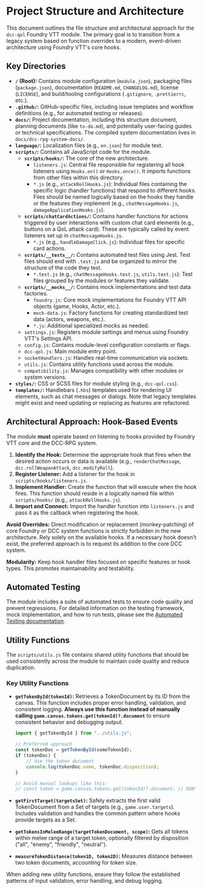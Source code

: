 # Project Structure and Architecture

This document outlines the file structure and architectural approach for the `dcc-qol` Foundry VTT module. The primary goal is to transition from a legacy system based on function overrides to a modern, event-driven architecture using Foundry VTT's core hooks.

## Key Directories

-   **`/` (Root):** Contains module configuration (`module.json`), packaging files (`package.json`), documentation (`README.md`, `CHANGELOG.md`), license (`LICENSE`), and build/tooling configurations (`.gitignore`, `.prettierrc`, etc.).
-   **`.github/`:** GitHub-specific files, including issue templates and workflow definitions (e.g., for automated testing or releases).
-   **`docs/`:** Project documentation, including this structure document, planning documents (like `to-do.md`), and potentially user-facing guides or technical specifications. The compiled system documentation lives in `docs/dcc-rpg-system-docs/`.
-   **`language/`:** Localization files (e.g., `en.json`) for module text.
-   **`scripts/`:** Contains all JavaScript code for the module.
    -   **`scripts/hooks/`:** The core of the new architecture.
        -   `listeners.js`: Central file responsible for registering all hook listeners using `Hooks.on()` or `Hooks.once()`. It imports functions from other files within this directory.
        -   `*.js` (e.g., `attackRollHooks.js`): Individual files containing the specific logic (handler functions) that respond to different hooks. Files should be named logically based on the hooks they handle or the features they implement (e.g., `chatMessageHooks.js`, `damageApplicationHooks.js`).
    -   **`scripts/chatCardActions/`:** Contains handler functions for actions triggered by user interactions with custom chat card elements (e.g., buttons on a QoL attack card). These are typically called by event listeners set up in `chatMessageHooks.js`.
        -   `*.js` (e.g., `handleDamageClick.js`): Individual files for specific card actions.
    -   **`scripts/__tests__/`:** Contains automated test files using Jest. Test files should end with `.test.js` and be organized to mirror the structure of the code they test.
        -   `*.test.js` (e.g., `chatMessageHooks.test.js`, `utils.test.js`): Test files grouped by the modules or features they validate.
    -   **`scripts/__mocks__/`:** Contains mock implementations and test data factories.
        -   `foundry.js`: Core mock implementations for Foundry VTT API objects (game, Hooks, Actor, etc.).
        -   `mock-data.js`: Factory functions for creating standardized test data (actors, weapons, etc.).
        -   `*.js`: Additional specialized mocks as needed.
    -   `settings.js`: Registers module settings and menus using Foundry VTT's Settings API.
    -   `config.js`: Contains module-level configuration constants or flags.
    -   `dcc-qol.js`: Main module entry point.
    -   `socketHandlers.js`: Handles real-time communication via sockets.
    -   `utils.js`: Contains utility functions used across the module.
    -   `compatibility.js`: Manages compatibility with other modules or system versions.
-   **`styles/`:** CSS or SCSS files for module styling (e.g., `dcc-qol.css`).
-   **`templates/`:** Handlebars (`.hbs`) templates used for rendering UI elements, such as chat messages or dialogs. Note that legacy templates might exist and need updating or replacing as features are refactored.

## Architectural Approach: Hook-Based Events

The module **must** operate based on listening to hooks provided by Foundry VTT core and the DCC-RPG system.

1.  **Identify the Hook:** Determine the appropriate hook that fires when the desired action occurs or data is available (e.g., `renderChatMessage`, `dcc.rollWeaponAttack`, `dcc.modifyRoll`).
2.  **Register Listener:** Add a listener for the hook in `scripts/hooks/listeners.js`.
3.  **Implement Handler:** Create the function that will execute when the hook fires. This function should reside in a logically named file within `scripts/hooks/` (e.g., `attackRollHooks.js`).
4.  **Import and Connect:** Import the handler function into `listeners.js` and pass it as the callback when registering the hook.

**Avoid Overrides:** Direct modification or replacement (monkey-patching) of core Foundry or DCC system functions is strictly forbidden in the new architecture. Rely solely on the available hooks. If a necessary hook doesn't exist, the preferred approach is to request its addition to the core DCC system.

**Modularity:** Keep hook handler files focused on specific features or hook types. This promotes maintainability and testability.

## Automated Testing

The module includes a suite of automated tests to ensure code quality and prevent regressions. For detailed information on the testing framework, mock implementation, and how to run tests, please see the [Automated Testing documentation](./testing.md).

## Utility Functions

The `scripts/utils.js` file contains shared utility functions that should be used consistently across the module to maintain code quality and reduce duplication.

### Key Utility Functions

-   **`getTokenById(tokenId)`:** Retrieves a TokenDocument by its ID from the canvas. This function includes proper error handling, validation, and consistent logging. **Always use this function instead of manually calling `game.canvas.tokens.get(tokenId)?.document`** to ensure consistent behavior and debugging output.

    ```javascript
    import { getTokenById } from "../utils.js";

    // Preferred approach
    const tokenDoc = getTokenById(someTokenId);
    if (tokenDoc) {
        // Use the token document
        console.log(tokenDoc.name, tokenDoc.disposition);
    }

    // Avoid manual lookups like this:
    // const token = game.canvas.tokens.get(tokenId)?.document; // DON'T DO THIS
    ```

-   **`getFirstTarget(targetsSet)`:** Safely extracts the first valid TokenDocument from a Set of targets (e.g., `game.user.targets`). Includes validation and handles the common pattern where hooks provide targets as a Set<Token>.

-   **`getTokensInMeleeRange(targetTokenDocument, scope)`:** Gets all tokens within melee range of a target token, optionally filtered by disposition ("all", "enemy", "friendly", "neutral").

-   **`measureTokenDistance(token1D, token2D)`:** Measures distance between two token documents, accounting for token size.

When adding new utility functions, ensure they follow the established patterns of input validation, error handling, and debug logging.
